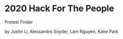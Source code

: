 2020 Hack For The People
===========================
Protest Finder

by Justin Li, Alessandro Snyder, Lam Nguyen, Katie Park
